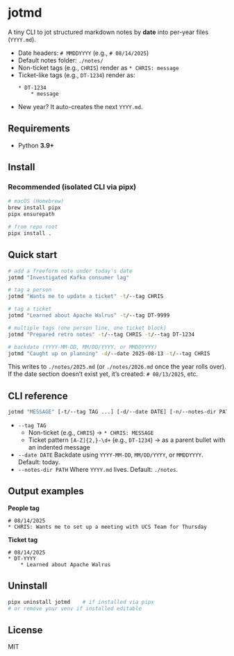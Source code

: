 # jotmd

A tiny CLI to jot structured markdown notes by **date** into per-year files (`YYYY.md`).

- Date headers: `# MMDDYYYY` (e.g., `# 08/14/2025`)
- Default notes folder: `./notes/`
- Non-ticket tags (e.g., `CHRIS`) render as `* CHRIS: message`
- Ticket-like tags (e.g., `DT-1234`) render as:
  ```
  * DT-1234
      * message
  ```
- New year? It auto-creates the next `YYYY.md`.

## Requirements

- Python **3.9+**

## Install

### Recommended (isolated CLI via pipx)

```bash
# macOS (Homebrew)
brew install pipx
pipx ensurepath

# from repo root
pipx install .
```

## Quick start

```bash
# add a freeform note under today's date
jotmd "Investigated Kafka consumer lag"

# tag a person
jotmd "Wants me to update a ticket" -t/--tag CHRIS

# tag a ticket
jotmd "Learned about Apache Walrus" -t/--tag DT-9999

# multiple tags (one person line, one ticket block)
jotmd "Prepared retro notes" -t/--tag CHRIS -t/--tag DT-1234

# backdate (YYYY-MM-DD, MM/DD/YYYY, or MMDDYYYY)
jotmd "Caught up on planning" -d/--date 2025-08-13 -t/--tag CHRIS
```

This writes to `./notes/2025.md` (or `./notes/2026.md` once the year rolls over).
If the date section doesn’t exist yet, it’s created: `# 08/13/2025`, etc.

## CLI reference

```bash
jotmd "MESSAGE" [-t/--tag TAG ...] [-d/--date DATE] [-n/--notes-dir PATH]
```
- `--tag TAG`
  - Non-ticket (e.g., `CHRIS`) → `* CHRIS: MESSAGE`
  - Ticket pattern `[A-Z]{2,}-\d+` (e.g., `DT-1234`) → as a parent bullet with an indented message
- `--date DATE` Backdate using `YYYY-MM-DD`, `MM/DD/YYYY`, or `MMDDYYYY`. Default: today.
- `--notes-dir PATH` Where `YYYY.md` lives. Default: `./notes`.

## Output examples

**People tag**

```
# 08/14/2025
* CHRIS: Wants me to set up a meeting with UCS Team for Thursday
```

**Ticket tag**

```
# 08/14/2025
* DT-YYYY
    * Learned about Apache Walrus
```

## Uninstall

```bash
pipx uninstall jotmd    # if installed via pipx
# or remove your venv if installed editable
```

## License

MIT
